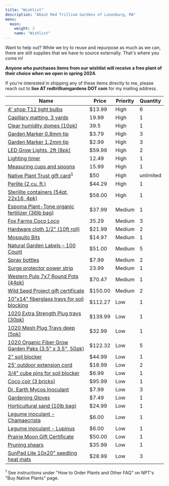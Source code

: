 ```yaml
---
title: "Wishlist"
description: "About Red Trillium Gardens of Lunenburg, MA"
menu:
  main:
    weight: 3
    name: "Wishlist"
---
```


Want to help out? While we try to reuse and repurpose as much as we can, there are still supplies that we have to source externally. That's where you come in! 

**Anyone who purchases items from our wishlist will receive a free plant of their choice when we open in spring 2024.**

If you're interested in shipping any of these items directly to me, please reach out to **lise AT redtrilliumgardens DOT com** for my mailing address.

| Name                                                                                                                                                                                 | Price   | Priority | Quantity  |
| ------------------------------------------------------------------------------------------------------------------------------------------------------------------------------------ | ------- | -------- | --------- |
| [4' shop T12 light bulbs](https://www.hardwarestore.com/172585-ge-49893-plant-bulb-40-w-t12-lamp-g13-medium-bi-pin-lamp-base-1900-lumens-3100-k-color-temp)                          | $13.99  | High     | 6        |
| [Capillary matting, 3 yards](https://www.gardeners.com/buy/capillary-matting/40-385.html)                                                                                            | 19.99   | High     | 1         |
| [Clear humidity domes (10pk)](https://www.greenhousemegastore.com/products/clear-humidity-dome?_pos=1&_sid=63a5ee187&_ss=r)                                                          | 39.5    | High     | 1         |
| [Garden Marker 0.8mm tip](https://www.greenhousemegastore.com/collections/accessories-for-containers/products/garden-marker-pen?variant=42701205504199)                              | $3.79   | High     | 3         |
| [Garden Marker 1.2mm tip](https://www.greenhousemegastore.com/collections/accessories-for-containers/products/garden-marker-pen?variant=42701205569735)                              | $2.99   | High     | 3         |
| [LED Grow Lights, 2ft (8pk)](https://www.amazon.com/gp/product/B0B155D4LX/ref=ppx_yo_dt_b_asin_title_o03_s01?ie=UTF8&th=1)                                                           | $59.99  | High     | 2         |
| [Lighting timer](https://www.hardwarestore.com/283382-prime-tni2423-lightning-timer-15-a-125-v-1875-w-2-outlet-30-min-time-setting-24-hr-cycle-white)                                | 12.49   | High     | 1         |
| [Measuring cups and spoons](https://www.amazon.com/Stainless-Measuring-10-Piece-Kitchen-Gadgets/dp/B091JXDLDX)                                                                       | 15.99   | High     | 1         |
| [Native Plant Trust gift card](https://www.nativeplanttrust.org/for-your-garden-2/buy-native-plants-new/)<sup>1</sup>                                                                           | $50     | High     | unlimited |
| [Perlite (2 cu. ft.)](https://www.homedepot.com/p/Vigoro-2-cu-ft-Organic-Perlite-Soil-Amendment-100521091/205655210)                                                                 | $44.29  | High     | 1         |
| [Sterilite containers (54qt, 22x16, 4pk)](https://www.amazon.com/Sterilite-19384304-Gasket-Aquarium-Latches/dp/B00KL7VPWO/ref=sr_1_11)                                               | $58.00  | High     | 1         |
| [Espoma Plant-Tone organic fertilizer (36lb bag)](https://www.acehardware.com/departments/lawn-and-garden/gardening/plant-food/7368806?store=17715)                                  | $37.99  | Medium   | 1         |
| [Fox Farms Coco Loco](https://www.greenhousemegastore.com/products/foxfarm-bush-doctor-coco-loco?variant=42898628575431)                                                             | 35.29   | Medium   | 3         |
| [Hardware cloth 1/2" (10ft roll)](https://www.hardwarestore.com/104829-origin-point-brands-112410-hardware-cloth-10-ft-l-24-in-w-1-2-x-1-2-in-mesh-galvanized)                       | $21.99  | Medium   | 2         |
| [Mosquito Bits](https://www.amazon.com/SUMMIT-CHEMICAL-117-6-30OZ-Mosquito/dp/B0001AUF8G)                                                                                            | $14.97  | Medium   | 1         |
| [Natural Garden Labels – 100 Count](https://www.johnnyseeds.com/tools-supplies/labeling-supplies/natural-garden-labels-100-count-9230.html)                                          | $51.00  | Medium   | 5         |
| [Spray bottles](https://www.hardwarestore.com/659583-sprayco-12b-7999-trigger-sprayer-32-oz-capacity-navy-red-yellow)                                                                | $7.99   | Medium   | 2         |
| [Surge protector power strip](https://www.hardwarestore.com/677298-powerzone-or802126-surge-protector-power-strip-15-a-6-outlet-1000-j-white)                                        | 23.99   | Medium   | 1         |
| [Western Pulp 7x7 Round Pots (44pk)](https://www.greenhousemegastore.com/collections/plant-pots/products/western-pulp-round-pots?variant=42793322381511)                             | $70.47  | Medium   | 1         |
| [Wild Seed Project gift certificate](https://shop.wildseedproject.net/products/wild-seed-project-gift-certificate)                                                                   | $150.00 | Medium   | 2         |
| [10"x14" fiberglass trays for soil blocking](https://www.webstaurantstore.com/cambro-1014cl676-10-x-14-steel-white-camlite-tray-case/2141014CLWST.html)                              | $112.27 | Low      | 1         |
| [1020 Extra Strength Plug trays (30pk)](https://www.bootstrapfarmer.com/collections/1020-trays-and-flats/products/extra-strength-seedling-propagation-tray?variant=12166980239450)   | $139.99 | Low      | 1         |
| [1020 Mesh Plug Trays deep (5pk)](https://www.bootstrapfarmer.com/products/deep-soil-block-propagation-trays?_pos=2&_sid=a9dd47174&_ss=r&variant=44918572686)                        | $32.99  | Low      | 1         |
| [1020 Organic Fiber Grow Garden Paks (3.5" x 3.5", 50pk)](https://www.greenhousemegastore.com/collections/plant-pots/products/organic-fiber-grow-garden-paks?variant=42703414919367) | $122.32 | Low      | 5         |
| [2" soil blocker](https://www.bootstrapfarmer.com/products/ladbrooke-soil-blockers-2-mini-blocker-4-blocks-bootstrap-farmer)                                                         | $44.99  | Low      | 1         |
| [25' outdoor extension cord](https://www.hardwarestore.com/299156-prime-ec501625-sjtw-type-extension-cord-16-awg-cable-plug-25-ft-l-13-a-125-v-orange-jacket)                        | $18.99  | Low      | 2         |
| [3/4" cube pins for soil blocker](https://www.bootstrapfarmer.com/collections/soil-blockers/products/ladbrooke-soil-blocker-insert-pins-3-4-cubic-pins-set-of-4-bootstrap-farmer)    | $6.99   | Low      | 1         |
| [Coco coir (3 bricks)](https://www.bootstrapfarmer.com/products/coco-coir-bricks?_pos=1&_sid=ca3b67061&_ss=r&variant=248582471694)                                                   | $95.99  | Low      | 1         |
| [Dr. Earth Mycos Inoculant](https://drearth.com/product/mykos-pure-mycorrhizal-inoculant/)                                                                                           | $7.99   | Low      | 3         |
| [Gardening Gloves](https://www.hardwarestore.com/136288-boss-8438s-gloves-s)                                                                                                         | $7.49   | Low      | 1         |
| [Horticultural sand (10lb bag)](https://www.amazon.com/dp/B0CGQP4GYP/)                                                                                                               | $24.99  | Low      | 1         |
| [Legume inoculant - Chamaecrista](https://www.prairiemoon.com/inoculum-for-legumes?variant_id=31163)                                                                                 | $6.00   | Low      | 1         |
| [Legume inoculant - Lupinus](https://www.prairiemoon.com/inoculum-for-legumes?variant_id=31171)                                                                                      | $6.00   | Low      | 1         |
| [Prairie Moon Gift Certificate](https://www.prairiemoon.com/e-gift-certificate)                                                                                                      | $50.00  | Low      | 1         |
| [Pruning shears](https://www.fiskars.com/en-us/gardening-and-yard-care/products/pruning-shears/powergear2-pruner-391041-1002)                                                        | $35.99  | Low      | 1         |
| [SunPad Lite 10x20" seedling heat mats](https://www.bootstrapfarmer.com/collections/heat-mats-for-seed-starting/products/seedling-heat-mat)                                          | $28.99  | Low      | 3         |


<sup>1</sup> See instructions under "How to Order Plants and Other FAQ" on NPT's "Buy Native Plants" page.